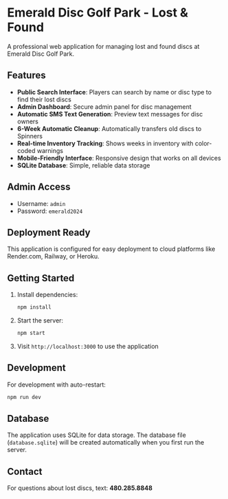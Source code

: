 # Emerald Disc Golf Park - Lost & Found

A professional web application for managing lost and found discs at Emerald Disc Golf Park.

## Features

- **Public Search Interface**: Players can search by name or disc type to find their lost discs
- **Admin Dashboard**: Secure admin panel for disc management
- **Automatic SMS Text Generation**: Preview text messages for disc owners
- **6-Week Automatic Cleanup**: Automatically transfers old discs to Spinners
- **Real-time Inventory Tracking**: Shows weeks in inventory with color-coded warnings
- **Mobile-Friendly Interface**: Responsive design that works on all devices
- **SQLite Database**: Simple, reliable data storage

## Admin Access
- Username: `admin`
- Password: `emerald2024`

## Deployment Ready
This application is configured for easy deployment to cloud platforms like Render.com, Railway, or Heroku.

## Getting Started

1. Install dependencies:
   ```bash
   npm install
   ```

2. Start the server:
   ```bash
   npm start
   ```

3. Visit `http://localhost:3000` to use the application

## Development

For development with auto-restart:
```bash
npm run dev
```

## Database

The application uses SQLite for data storage. The database file (`database.sqlite`) will be created automatically when you first run the server.

## Contact

For questions about lost discs, text: **480.285.8848**